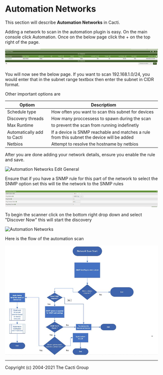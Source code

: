 # Automation Networks

This section will describe **Automation Networks** in Cacti.

Adding a network to scan in the automation plugin is easy. On the main console
click Automation. Once on the below page click the + on the top right of the page.

![Automation Networks](images/automation-network-main.png)

You will now see the below page. If you want to scan 192.168.1.0/24, you would
 enter that in the subnet range textbox then enter the subnet in CIDR format.

Other important options are

Optiom | Descriptiom
--- | ---
Schedule type | How often you want to scan this subnet for devices
Discovery threads | How many proccessess to spawn during the scan
Max Runtime | to prevent the scan from running indefinetly
Automatically add to Cacti | If a device is SNMP reachable and matches a rule from this subnet the device will be added
Netbios | Attempt to resolve the hostname by netbios

After you are done adding your network details, ensure you enable the rule and
save.

![Automation Networks Edit General](images/automation-networks-edit1.png)

Ensure that if you have a SNMP rule for this part of the network to select the
SNMP option set this will tie the network to the SNMP rules

![Automation Networks Edit General](images/automation-reachability-settings.png)

To begin the scanner click on the bottom right drop down and select "Discover
Now" this will start the discovery

![Automation Networks](images/automation-networks.png)

Here is the flow of the automation scan

![Automation Flow](images/automation-flow3.png)

---
Copyright (c) 2004-2021 The Cacti Group
